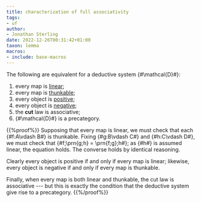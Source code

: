 ```yaml
---
title: characterization of full associativity
tags:
- uf
author:
- Jonathan Sterling
date: 2022-12-26T00:31:42+01:00
taxon: lemma
macros:
- include: base-macros
---
```


The following are equivalent for a deductive system {#\mathcal{D}#}:

1. every map is [linear](dpl-0004);
2. every map is [thunkable](dpl-0004);
3. every object is [positive](dpl-0005);
5. every object is [negative](dpl-0005);
6. the **cut** law is associative;
7. {#\mathcal{D}#} is a precategory.

{{%proof%}}
Supposing that every map is linear, we must check that each {#f:A\vdash B#} is thunkable. Fixing {#g:B\vdash C#} and {#h:C\vdash D#}, we must check that {#f;\prn{g;h} = \prn{f;g};h#}; as {#h#} is assumed linear, the equation holds. The converse holds by identical reasoning.

Clearly every object is positive if and only if every map is linear; likewise, every object is negative if and only if every map is thunkable.

Finally, when every map is both linear and thunkable, the cut law is associative --- but this is exactly the condition that the deductive system give rise to a precategory.
{{%/proof%}}
